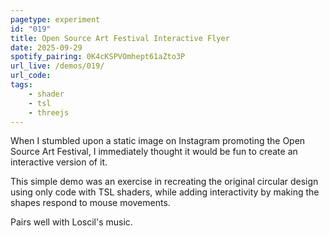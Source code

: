 ```yaml
---
pagetype: experiment
id: "019"
title: Open Source Art Festival Interactive Flyer
date: 2025-09-29
spotify_pairing: 0K4cKSPVOmhept61aZto3P
url_live: /demos/019/
url_code: 
tags: 
    - shader
    - tsl
    - threejs
---
```

When I stumbled upon a static image on Instagram promoting the Open Source Art Festival, I immediately thought it would be fun to create an interactive version of it.

This simple demo was an exercise in recreating the original circular design using only code with TSL shaders, while adding interactivity by making the shapes respond to mouse movements.

Pairs well with Loscil's music. 